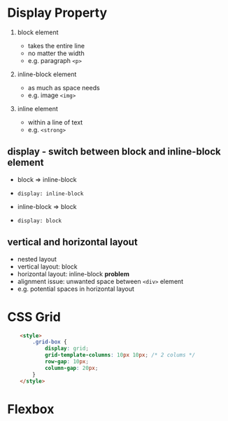 # Display Property

1. block element 
    - takes the entire line
    - no matter the width 
    - e.g. paragraph `<p>`

2. inline-block element
    - as much as space needs
    - e.g. image `<img>`

3. inline element 
    - within a line of text
    - e.g. `<strong>`

## display - switch between block and inline-block element
- block => inline-block
- `display: inline-block`     

- inline-block => block 
- `display: block`


## vertical and horizontal layout 
- nested layout 
- vertical layout: block
- horizontal layout: inline-block
**problem** 
- alignment issue: unwanted space between `<div>` element
- e.g. potential spaces in horizontal layout 


# CSS Grid

``` html 
    <style>
        .grid-box {
            display: grid;
            grid-template-columns: 10px 10px; /* 2 colums */ 
            row-gap: 10px;
            column-gap: 20px; 
        }
    </style>

```

# Flexbox


